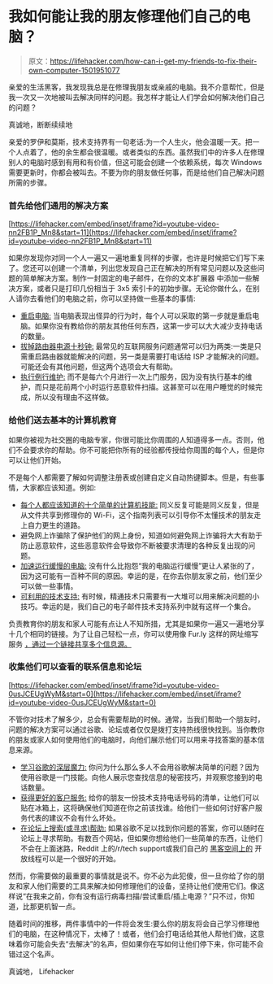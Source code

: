 # 我如何能让我的朋友修理他们自己的电脑？

> 原文：<https://lifehacker.com/how-can-i-get-my-friends-to-fix-their-own-computer-1501951077>

亲爱的生活黑客，我发现我总是在修理我朋友或亲戚的电脑。我不介意帮忙，但是我一次又一次地被叫去解决同样的问题。我怎样才能让人们学会如何解决他们自己的问题？



真诚地，断断续续地

亲爱的罗伊和莫斯，技术支持界有一句老话:为一个人生火，他会温暖一天。把一个人点着了，他的余生都会很温暖。或者类似的东西。虽然我们中的许多人在修理别人的电脑时感到有用和有价值，但这可能会创建一个依赖系统，每次 Windows 需要更新时，你都会被叫去。不要为你的朋友做任何事，而是给他们自己解决问题所需的步骤。

### 首先给他们通用的解决方案

 [https://lifehacker.com/embed/inset/iframe?id=youtube-video-nn2FB1P_Mn8&start=11](https://lifehacker.com/embed/inset/iframe?id=youtube-video-nn2FB1P_Mn8&start=11) 

如果你发现你对同一个人一遍又一遍地重复同样的步骤，也许是时候把它们写下来了。您还可以创建一个清单，列出您发现自己正在解决的所有常见问题以及这些问题的简单解决方案。制作一封固定的电子邮件，在你的文本扩展器 中添加一些解决方案，或者只是打印几份相当于 3x5 索引卡的初始步骤。无论你做什么，在别人请你去看他们的电脑之前，你可以坚持做一些基本的事情:

*   [重启电脑:](http://lifehacker.com/why-rebooting-your-computer-fixes-problems-1445670330) 当电脑表现出怪异的行为时，每个人可以采取的第一步就是重启电脑。如果你没有教给你的朋友其他任何东西，这第一步可以大大减少支持电话的数量。
*   [拔掉路由器电源十秒钟:](http://lifehacker.com/why-support-tells-you-to-wait-10-seconds-before-rebooti-836539426) 最常见的互联网服务问题通常可以归为两类:一类是只需重启路由器就能解决的问题，另一类是需要打电话给 ISP 才能解决的问题。可能还会有其他问题，但这两个选项会大有帮助。
*   [执行例行维护:](http://lifehacker.com/what-kind-of-maintenance-do-i-need-to-do-on-my-windows-5815256) 而不是每六个月进行一次上门服务，因为没有执行基本的维护，而只是花前两个小时运行恶意软件扫描。这甚至可以在用户睡觉的时候完成，所以没有理由不这样做。

### 给他们送去基本的计算机教育

如果你被视为社交圈的电脑专家，你很可能比你周围的人知道得多一点。否则，他们不会要求你的帮助。你不可能把你所有的经验都传授给你周围的每个人，但是你可以让他们开始。

不是每个人都需要了解如何调整注册表或创建自定义自动热键脚本。但是，有些事情，大家都应该知道。例如:

*   [每个人都应该知道的十个简单的计算机技能:](http://lifehacker.com/top-10-simple-things-every-computer-user-should-know-ho-5941496) 同义反复可能是同义反复，但是从文件共享到修理你的 Wi-Fi，这个指南列表可以引导你不太懂技术的朋友走上自力更生的道路。
*   避免网上诈骗除了保护他们的网上身份，知道如何避免网上诈骗将大大有助于防止恶意软件，这些恶意软件会导致你不断被要求清理的各种反复出现的问题。
*   [加速运行缓慢的电脑:](http://lifehacker.com/how-can-i-diagnose-and-fix-my-slow-computer-5825953) 没有什么比抱怨“我的电脑运行缓慢”更让人紧张的了，因为这可能有一百种不同的原因。幸运的是，在你去你朋友家之前，他们至少可以做一些事情。
*   [可利用的技术支持:](http://lifehacker.com/tag/emailable-tech-support) 有时候，精通技术只需要有一大堆可以用来解决问题的小技巧。幸运的是，我们自己的电子邮件技术支持系列中就有这样一个集合。

负责教育你的朋友和家人可能有点让人不知所措，尤其是如果你一遍又一遍地分享十几个相同的链接。为了让自己轻松一点，你可以使用像 Fur.ly 这样的网址缩写服务 [，通过一个链接共享多个信息源。](https://lifehacker.com/fur-ly-shortens-and-shares-multiple-urls-with-a-single-5604219)

### 收集他们可以查看的联系信息和论坛

 [https://lifehacker.com/embed/inset/iframe?id=youtube-video-0usJCEUgWyM&start=0](https://lifehacker.com/embed/inset/iframe?id=youtube-video-0usJCEUgWyM&start=0) 

不管你对技术了解多少，总会有需要帮助的时候。通常，当我们帮助一个朋友时，问题的解决方案可以通过谷歌、论坛或者仅仅是拨打支持热线很快找到。当你教你的朋友或家人如何使用他们的电脑时，向他们展示他们可以用来寻找答案的基本信息来源。

*   [学习谷歌的深层魔力:](http://lifehacker.com/top-10-clever-google-search-tricks-1450186165) 你问为什么那么多人不会用谷歌解决简单的问题？因为使用谷歌是一门技能。向他人展示您查找信息的秘密技巧，并观察您接到的电话数量。
*   [获得更好的客户服务:](https://lifehacker.com/a-step-by-step-guide-to-getting-better-customer-service-5805406) 给你的朋友一份技术支持电话号码的清单，让他们可以贴在冰箱上，这将确保他们知道在你之前该找谁。给他们一些如何讨好客户服务代表的建议不会有什么坏处。
*   [在论坛上搜索(或寻求)帮助:](http://hackerspace.lifehacker.com/) 如果谷歌不足以找到你问题的答案，你可以随时在论坛上寻求帮助。有数百个网站，但如果你想给他们一些简单的东西，让他们不会在上面迷路，Reddit 上的/r/tech support或我们自己的 [黑客空间上的](http://hackerspace.lifehacker.com/) 开放线程可以是一个很好的开始。

然而，你需要做的最重要的事情就是说不。你不必为此犯傻，但一旦你给了你的朋友和家人他们需要的工具来解决如何修理他们的设备，坚持让他们使用它们。像这样说“在我来之前，你有没有运行病毒扫描/尝试重启/插上电源？”只不过，你知道，比那更机智一点。

随着时间的推移，两件事情中的一件将会发生:要么你的朋友将会自己学习修理他们的电脑，在这种情况下，太棒了！或者，他们会打电话给其他人帮他们做，这意味着你可能会失去“去解决”的名声，但如果你在写如何让他们停下来，你可能不会错过这个名声。

真诚地，
Lifehacker